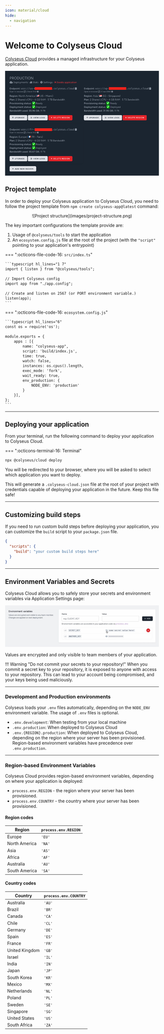 ```yaml
---
icon: material/cloud
hide:
  - navigation
---
```


# Welcome to Colyseus Cloud

[Colyseus Cloud](https://cloud.colyseus.io/) provides a managed infrastructure for your Colyseus application.

![Colyseus Cloud Dashboard](images/dashboard.png)

## Project template

In order to deploy your Colyseus application to Colyseus Cloud, you need to follow the project template from `npm create colyseus-app@latest` command:

<center>
![Project structure](images/project-structure.png)
</center>

The key important configurations the template provide are:

1. Usage of `@colyseus/tools` to start the application
2. An `ecosystem.config.js` file at the root of the project (with the `"script"` pointing to your application's entrypoint)

=== ":octicons-file-code-16: `src/index.ts`"

    ```typescript hl_lines="1 7"
    import { listen } from "@colyseus/tools";

    // Import Colyseus config
    import app from "./app.config";

    // Create and listen on 2567 (or PORT environment variable.)
    listen(app);
    ```

=== ":octicons-file-code-16: `ecosystem.config.js`"

    ```typescript hl_lines="6"
    const os = require('os');

    module.exports = {
        apps : [{
            name: "colyseus-app",
            script: 'build/index.js',
            time: true,
            watch: false,
            instances: os.cpus().length,
            exec_mode: 'fork',
            wait_ready: true,
            env_production: {
                NODE_ENV: 'production'
            }
        }],
    };
    ```

---

## Deploying your application

From your terminal, run the following command to deploy your application to Colyseus Cloud.

=== ":octicons-terminal-16: Terminal"

``` bash
npx @colyseus/cloud deploy
```

You will be redirected to your browser, where you will be asked to select which application you want to deploy.

This will generate a `.colyseus-cloud.json` file at the root of your project with credentials capable of deploying your application in the future. Keep this file safe!

---

## Customizing build steps

If you need to run custom build steps before deploying your application, you can customize the `build` script to your `package.json` file.

```json hl_lines="3"
{
  "scripts": {
    "build": "your custom build steps here"
  }
}
```

---

## Environment Variables and Secrets

Colyseus Cloud allows you to safely store your secrets and environment variables via Application Settings page:

![Environment Variables](images/environment-variables.png)

Values are encrypted and only visible to team members of your application.

!!! Warning "Do not commit your secrets to your repository!"
    When you commit a secret key to your repository, it is exposed to anyone with access to your repository. This can lead to your account being compromised, and your keys being used maliciously.

---

### Development and Production environments

Colyseus loads your `.env` files automatically, depending on the `NODE_ENV` environment variable. The usage of `.env` files is optional.

- `.env.development`: When testing from your local machine
- `.env.production`: When deployed to Colyseus Cloud
- `.env.{REGION}.production`: When deployed to Colyseus Cloud, depending on the region where your server has been provisioned. Region-based environment variables have precedence over `.env.production`.

---

### Region-based Environment Variables

Colyseus Cloud provides region-based environment variables, depending on where your application is deployed:

- `process.env.REGION` - the region where your server has been provisioned.
- `process.env.COUNTRY` - the country where your server has been provisioned.

#### Region codes

| Region | `process.env.REGION` |
|-|-|
| Europe | `'EU'` |
| North America | `'NA'` |
| Asia | `'AS'` |
| Africa | `'AF'` |
| Australia | `'AU'` |
| South America | `'SA'` |

#### Country codes

| Country | `process.env.COUNTRY` |
|-|-|
| Australia | `'AU'` |
| Brazil | `'BR'` |
| Canada | `'CA'` |
| Chile | `'CL'` |
| Germany | `'DE'` |
| Spain | `'ES'` |
| France | `'FR'` |
| United Kingdom | `'GB'` |
| Israel | `'IL'` |
| India | `'IN'` |
| Japan | `'JP'` |
| South Korea | `'KR'` |
| Mexico | `'MX'` |
| Netherlands | `'NL'` |
| Poland | `'PL'` |
| Sweden | `'SE'` |
| Singapore | `'SG'` |
| United States | `'US'` |
| South Africa | `'ZA'` |
